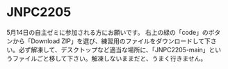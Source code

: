 # JNPC2205

5月14日の自主ゼミに参加される方にお願いです。
右上の緑の「code」のボタンから「Download ZIP」を選び、練習用のファイルをダウンロードして下さい。必ず解凍して、デスクトップなど適当な場所に、「JNPC2205-main」というファイルごと移して下さい。解凍しないままだと、うまく行きません。
